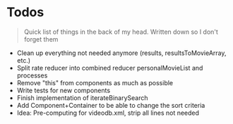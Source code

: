 # Todos

> Quick list of things in the back of my head. Written down so I don't forget them

 * Clean up everything not needed anymore (results, resultsToMovieArray, etc.)
 * Split rate reducer into combined reducer personalMovieList and processes
 * Remove "this" from components as much as possible
 * Write tests for new components
 * Finish implementation of iterateBinarySearch
 * Add Component+Container to be able to change the sort criteria
 * Idea: Pre-computing for videodb.xml, strip all lines not needed

